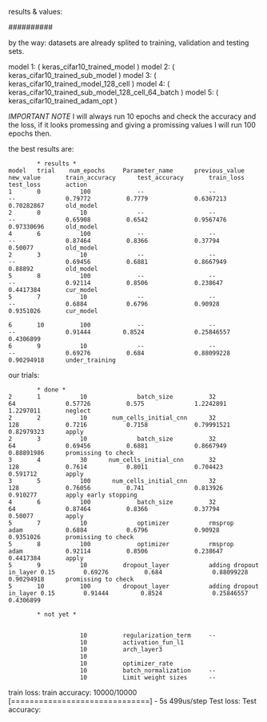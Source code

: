 results & values:

##########

by the way: datasets are already splited to training, validation and testing sets.


model 1: ( keras_cifar10_trained_model )
model 2: ( keras_cifar10_trained_sub_model )
model 3: ( keras_cifar10_trained_model_128_cell )
model 4: ( keras_cifar10_trained_sub_model_128_cell_64_batch )
model 5: ( keras_cifar10_trained_adam_opt )

*IMPORTANT NOTE*  I will always run 10 epochs and check the accuracy and the loss, if it looks promessing and giving a promissing values I will run 100 epochs then.

the best results are:

			* results *
	model   trial	 num_epochs		Parameter_name		previous_value		new_value		train_accuracy		test_accuracy		train_loss		test_loss		action
	1		0			100				--					--					--				0.79772			 0.7779 			0.6367213		0.70282867 		old_model
	2		0			10 				--					--					--				0.65908 		 0.6542 			0.9567476 		0.97330696 		old_model
	4		6 			100 			--		 			--					-- 				0.87464 		 0.8366 			0.37794 		0.50077 		old_model
	2		3 			10 				--		 			-- 					-- 				0.69456 		 0.6881 			0.8667949 		0.88892 		old_model
	5		8 			100				--		 			-- 					-- 				0.92114 		 0.8506 			0.238647 		0.4417384 		cur_model
	5		7 			10 				--		 			-- 					-- 				0.6884 			 0.6796 			0.90928 		0.9351026 		cur_model

	6		10			100			 	--		 			-- 					-- 			 	0.91444 		0.8524 				0.25846557 		0.4306899
	6		9			10 			 	--		 			-- 					-- 				0.69276 		 0.684 				0.88099228 		0.90294918  	under_training

our trials: 

			* done *
	2		1			10 				batch_size			32					64 				0.57726			 0.575 				1.2242891 		1.2297011 		neglect
	2		2			10 		 num_cells_initial_cnn		32 					128 			0.7216 			 0.7158 			0.79991521 		0.82979323 		apply
	2		3 			10 				batch_size 			32 					64 				0.69456 		 0.6881 			0.8667949 		0.88891986 		promissing to check
	3		4 			30 	 	num_cells_initial_cnn		32 					128 			0.7614 			 0.8011 			0.704423 		0.591712 		apply
	3		5 			100 	 num_cells_initial_cnn		32 					128 			0.76056 		 0.741 				0.813926 		0.910277 		apply early stopping
	4		6 			100 			batch_size 			32					64 				0.87464 		 0.8366 			0.37794 		0.50077 		apply
	5		7			10 				optimizer 			rmsprop				adam			0.6884 			 0.6796 			0.90928 		0.9351026 		promissing to check
	5		8 			100 			optimizer 			rmsprop 			adam 			0.92114 		 0.8506 			0.238647 		0.4417384 		apply
	5		9			10 			dropout_layer			adding dropout in_layer 0.15 	 	0.69276 		 0.684 				0.88099228 		0.90294918 		promissing to check
	5		10			100 		dropout_layer			adding dropout in_layer 0.15 	 	0.91444 		0.8524 				0.25846557 		0.4306899

			* not yet *


						10 			regularization_term		--
						10 			activation_fun_l1
						10 			arch_layer3
						10 			
			 			10 			optimizer_rate
			 			10 			batch_normalization 	--
			 			10 			Limit weight sizes 		--

train loss: 
train accuracy: 
10000/10000 [==============================] - 5s 499us/step
Test loss: 
Test accuracy: 